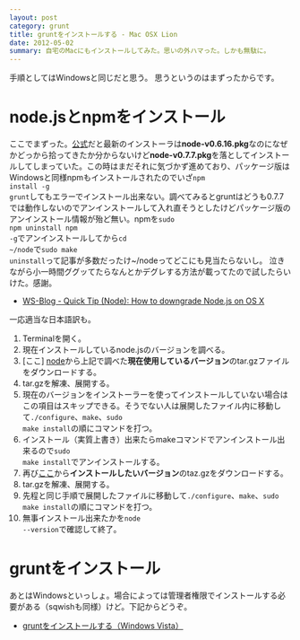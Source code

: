 ```yaml
---
layout: post
category: grunt
title: gruntをインストールする - Mac OSX Lion
date: 2012-05-02
summary: 自宅のMacにもインストールしてみた。思いの外ハマった。しかも無駄に。
---
```


手順としてはWindowsと同じだと思う。
思うというのはまずったからです。

# node.jsとnpmをインストール

ここでまずった。[公式][node]だと最新のインストーラは**node-v0.6.16.pkg**なのになぜかどっから拾ってきたか分からないけど**node-v0.7.7.pkg**を落としてインストールしてしまっていた。この時はまだそれに気づかず進めており、パッケージ版はWindowsと同様npmもインストールされたのでいざ<code class="inline">npm install -g grunt</code>してもエラーでインストール出来ない。調べてみるとgruntはどうも0.7.7では動作しないのでアンインストールして入れ直そうとしたけどパッケージ版のアンインストール情報が殆ど無い。npmを<code class="inline">sudo npm uninstall npm -g</code>でアンインストールしてから<code class="inline">cd ~/node</code>で<code class="inline">sudo make uninstall</code>って記事が多数だったけ~/nodeってどこにも見当たらないし。
泣きながら小一時間ググッてたらなんとかデグレする方法が載ってたので試したらいけた。感謝。

* [WS-Blog - Quick Tip (Node): How to downgrade Node.js on OS X](http://www.websector.de/blog/2011/12/15/quick-tip-node-how-to-downgrade-node-js-on-os-x/ 'WS-Blog - Quick Tip (Node): How to downgrade Node.js on OS X')

一応適当な日本語訳も。

1. Terminalを開く。
2. 現在インストールしているnode.jsのバージョンを調べる。
3. [ここ] [node]から上記で調べた**現在使用しているバージョン**のtar.gzファイルをダウンロードする。
4. tar.gzを解凍、展開する。
5. 現在のバージョンをインストーラーを使ってインストールしていない場合はこの項目はスキップできる。そうでない人は展開したファイル内に移動して<code class="inline">./configure</code>、<code class="inline">make</code>、<code class="inline">sudo make install</code>の順にコマンドを打つ。
6. インストール（実質上書き）出来たらmakeコマンドでアンインストール出来るので<code class="inline">sudo make install</code>でアンインストールする。
7. 再び[ここ][node]から**インストールしたいバージョン**のtaz.gzをダウンロードする。
8. tar.gzを解凍、展開する。
9. 先程と同じ手順で展開したファイルに移動して<code class="inline">./configure</code>、<code class="inline">make</code>、<code class="inline">sudo make install</code>の順にコマンドを打つ。
10. 無事インストール出来たかを<code class="inline">node --version</code>で確認して終了。

[node]: http://nodejs.org/dist/ 'Node.js release files list'

# gruntをインストール

あとはWindowsといっしょ。場合によっては管理者権限でインストールする必要がある（sqwishも同様）けど。下記からどうぞ。

* [gruntをインストールする（Windows Vista）](/posts/2012-05-01-grunt.html 'gruntをインストールする（Windows Vista）')
